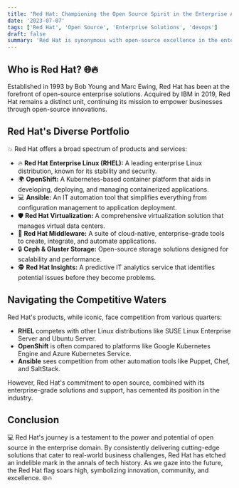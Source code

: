 ```yaml
---
title: 'Red Hat: Championing the Open Source Spirit in the Enterprise Arena 🌐🔥'
date: '2023-07-07'
tags: ['Red Hat', 'Open Source', 'Enterprise Solutions', 'devops']
draft: false
summary: 'Red Hat is synonymous with open-source excellence in the enterprise world. Journey through the legacy of this iconic company, its vast array of tools, and the competitive landscape it navigates.'
---
```


## Who is Red Hat? 🌐🔥

Established in 1993 by Bob Young and Marc Ewing, Red Hat has been at the forefront of open-source enterprise solutions. Acquired by IBM in 2019, Red Hat remains a distinct unit, continuing its mission to empower businesses through open-source innovations.

## Red Hat's Diverse Portfolio

💥 Red Hat offers a broad spectrum of products and services:

- 🔥 **Red Hat Enterprise Linux (RHEL):** A leading enterprise Linux distribution, known for its stability and security.
- 🌍 **OpenShift:** A Kubernetes-based container platform that aids in developing, deploying, and managing containerized applications.
- 💻 **Ansible:** An IT automation tool that simplifies everything from configuration management to application deployment.
- 🛡️ **Red Hat Virtualization:** A comprehensive virtualization solution that manages virtual data centers.
- 🔄 **Red Hat Middleware:** A suite of cloud-native, enterprise-grade tools to create, integrate, and automate applications.
- 🔒 **Ceph & Gluster Storage:** Open-source storage solutions designed for scalability and performance.
- 🕵️ **Red Hat Insights:** A predictive IT analytics service that identifies potential issues before they become problems.

## Navigating the Competitive Waters

Red Hat's products, while iconic, face competition from various quarters:

- **RHEL** competes with other Linux distributions like SUSE Linux Enterprise Server and Ubuntu Server.
- **OpenShift** is often compared to platforms like Google Kubernetes Engine and Azure Kubernetes Service.
- **Ansible** sees competition from other automation tools like Puppet, Chef, and SaltStack.

However, Red Hat's commitment to open source, combined with its enterprise-grade solutions and support, has cemented its position in the industry.

## Conclusion

💻 Red Hat's journey is a testament to the power and potential of open source in the enterprise domain. By consistently delivering cutting-edge solutions that cater to real-world business challenges, Red Hat has etched an indelible mark in the annals of tech history. As we gaze into the future, the Red Hat flag soars high, symbolizing innovation, community, and excellence. 🌐🔥
